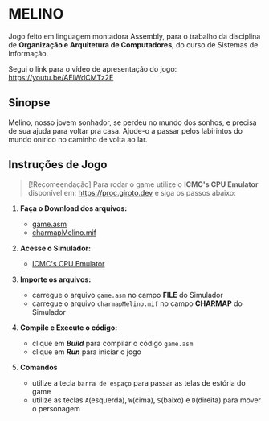 # MELINO
Jogo feito em linguagem montadora Assembly, para o trabalho da disciplina de **Organização e Arquitetura de Computadores**, do curso de Sistemas de Informação.

Segui o link para o vídeo de apresentação do jogo: https://youtu.be/AElWdCMTz2E 

## Sinopse
Melino, nosso jovem sonhador, se perdeu no mundo dos sonhos, e precisa de sua ajuda para voltar pra casa. Ajude-o a passar pelos labirintos do mundo onírico no caminho de volta ao lar.

## Instruções de Jogo
> [!Recomeendação]
> Para rodar o game utilize o **ICMC's CPU Emulator** disponível em: https://proc.giroto.dev e siga os passos abaixo:

1. **Faça o Download dos arquivos:**   
   * [game.asm](game.asm)
   * [charmapMelino.mif](charmapMelino.mif)
     

2. **Acesse o Simulador:**
   * [ICMC's CPU Emulator](https://proc.giroto.dev)


3. **Importe os arquivos:**
   * carregue o arquivo `game.asm` no campo **FILE** do Simulador
   * carregue o arquivo `charmapMelino.mif` no campo **CHARMAP** do Simulador
     
  
4. **Compile e Execute o código:**
   * clique em ***Build*** para compilar o código `game.asm`
   * clique em ***Run*** para iniciar o jogo
  
       
5. **Comandos**
   * utilize a tecla `barra de espaço` para passar as telas de estória do game
   * utilize as teclas `A`(esquerda), `W`(cima), `S`(baixo) e `D`(direita) para mover o personagem
